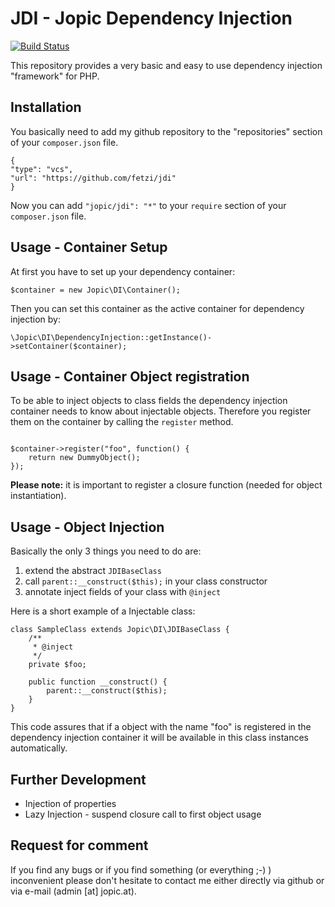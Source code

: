 # JDI - Jopic Dependency Injection
[![Build Status](https://travis-ci.org/fetzi/jdi.svg?branch=master)](https://travis-ci.org/fetzi/jdi)

This repository provides a very basic and easy to use dependency injection "framework" for PHP.

## Installation
You basically need to add my github repository to the "repositories" section of your `composer.json` file.
<pre><code>{
"type": "vcs",
"url": "https://github.com/fetzi/jdi"
}</code></pre>

Now you can add <code>"jopic/jdi": "*"</code> to your <code>require</code> section of your `composer.json` file.

## Usage - Container Setup

At first you have to set up your dependency container:

<pre><code>$container = new Jopic\DI\Container();</code></pre>

Then you can set this container as the active container for dependency injection by:

<pre><code>\Jopic\DI\DependencyInjection::getInstance()->setContainer($container);</code></pre>

## Usage - Container Object registration
To be able to inject objects to class fields the dependency injection container needs to know about injectable objects. Therefore you register them on the container by calling the `register` method.
<pre><code>
$container->register("foo", function() {
    return new DummyObject();
});</code></pre>

**Please note:** it is important to register a closure function (needed for object instantiation).

## Usage - Object Injection
Basically the only 3 things you need to do are:

1. extend the abstract `JDIBaseClass`
2. call `parent::__construct($this);` in your class constructor
3. annotate inject fields of your class with `@inject`

Here is a short example of a Injectable class:
<pre><code>class SampleClass extends Jopic\DI\JDIBaseClass {
    /**
     * @inject
     */
    private $foo;
    
    public function __construct() {
        parent::__construct($this);
    }
}</code></pre>

This code assures that if a object with the name "foo" is registered in the dependency injection container it will be available in this class instances automatically.

## Further Development
* Injection of properties
* Lazy Injection - suspend closure call to first object usage

## Request for comment
If you find any bugs or if you find something (or everything ;-) ) inconvenient please don't hesitate to contact me either directly via github or via e-mail (admin [at] jopic.at).
